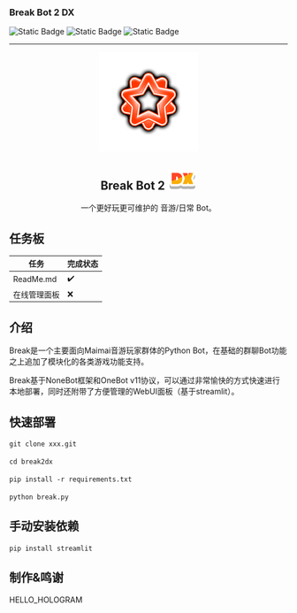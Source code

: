 ###  Break Bot 2 DX
![Static Badge](https://img.shields.io/badge/Dev-2024.03.25-blue)
![Static Badge](https://img.shields.io/badge/license-GPLv3-orange)
![Static Badge](https://img.shields.io/badge/python-3.12%2B-green)

---

<div align="center">

![dxbreak.png](static/dxdoublebreakstar.png)
## Break Bot 2 ![dx](static/dx.png)

一个更好玩更可维护的 音游/日常 Bot。

</div>

## 任务板

| 任务        | 完成状态 |
|-----------|------|
| ReadMe.md | ✔️   |
| 在线管理面板    | ❌    |

## 介绍

Break是一个主要面向Maimai音游玩家群体的Python Bot，在基础的群聊Bot功能之上追加了模块化的各类游戏功能支持。

Break基于NoneBot框架和OneBot v11协议，可以通过非常愉快的方式快速进行本地部署，同时还附带了方便管理的WebUI面板（基于streamlit）。

## 快速部署

```shell
git clone xxx.git

cd break2dx

pip install -r requirements.txt

python break.py
```

## 手动安装依赖

```shell
pip install streamlit
```

## 制作&鸣谢

HELLO_HOLOGRAM